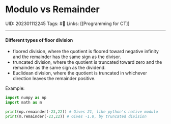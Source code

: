 # Modulo vs Remainder
UID: 202301112245
Tags: #🌱 
Links: [[Programming for CT]]

----
#### Different types of floor division
-   floored division, where the quotient is floored toward negative infinity and the remainder has the same sign as the divisor.
-   truncated division, where the quotient is truncated toward zero and the remainder as the same sign as the dividend.
-   Euclidean division, where the quotient is truncated in whichever direction leaves the remainder positive.

Example:
```python
import numpy as np
import math as m

print(np.remainder(-23,22)) # Gives 21, like python's native modulo
print(m.remainder(-23,22)) # Gives -1.0, by truncated division
```